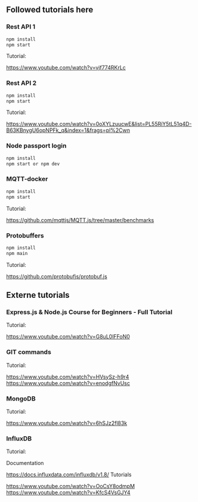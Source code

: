 ## Followed tutorials here

### Rest API 1

```bash
npm install
npm start
```

Tutorial:

https://www.youtube.com/watch?v=vjf774RKrLc

### Rest API 2

```bash
npm install
npm start
```

Tutorial:

https://www.youtube.com/watch?v=0oXYLzuucwE&list=PL55RiY5tL51q4D-B63KBnygU6opNPFk_q&index=1&frags=pl%2Cwn

### Node passport login

```bash
npm install
npm start or npm dev
```

### MQTT-docker

```bash
npm install
npm start
```

Tutorial:

https://github.com/mqttjs/MQTT.js/tree/master/benchmarks

### Protobuffers

```bash
npm install
npm main
```

Tutorial:

https://github.com/protobufjs/protobuf.js

## Externe tutorials

### Express.js & Node.js Course for Beginners - Full Tutorial

Tutorial:

https://www.youtube.com/watch?v=G8uL0lFFoN0

### GIT commands

Tutorial:

https://www.youtube.com/watch?v=HVsySz-h9r4
https://www.youtube.com/watch?v=enodgfNvUsc

### MongoDB

Tutorial:

https://www.youtube.com/watch?v=6hSJz2fl83k

### InfluxDB

Tutorial:

Documentation

https://docs.influxdata.com/influxdb/v1.8/
Tutorials

https://www.youtube.com/watch?v=OoCsY8odmpM
https://www.youtube.com/watch?v=KfcS4VsGJY4
